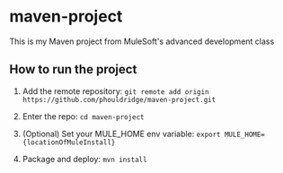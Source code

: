# maven-project



This is my Maven project from MuleSoft's advanced development class



## How to run the project



1. Add the remote repository: `git remote add origin https://github.com/phouldridge/maven-project.git`
2. Enter the repo: `cd maven-project`


3. (Optional) Set your MULE_HOME env variable: `export MULE_HOME={locationOfMuleInstall}`

4. Package and deploy: `mvn install` 